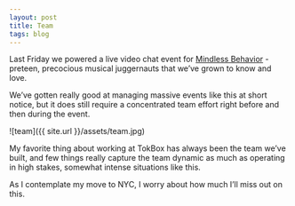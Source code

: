```yaml
---
layout: post
title: Team
tags: blog
---
```



Last Friday we powered a live video chat event for [Mindless Behavior](http://www.mindlessbehavior.com/allaroundtheworldtour) - preteen, precocious musical juggernauts that we’ve grown to know and love.  

We’ve gotten really good at managing massive events like this at short notice, but it does still require a concentrated team effort right before and then during the event. 

![team]({{ site.url }}/assets/team.jpg)

My favorite thing about working at TokBox has always been the team we’ve built, and few things really capture the team dynamic as much as operating in high stakes, somewhat intense situations like this.  

As I contemplate my move to NYC, I worry about how much I’ll miss out on this.

